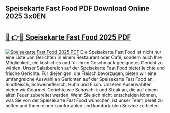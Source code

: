 ## Speisekarte Fast Food PDF Download Online 2025 3x0EN

# <h2><a href="http://gc6rja.nevu.top/?p=Speisekarte+Fast+Food">🔗 👉🔴 Speisekarte Fast Food 2025 PDF</a></h2>

[![Speisekarte Fast Food 2025 PDF](https://i.imgur.com/dBaPXMq.png)](http://gc6rja.nevu.top/?p=Speisekarte+Fast+Food)
Die Speisekarte Fast Food ist nicht nur eine Liste von Gerichten in einem Restaurant oder Café, sondern auch Ihre Möglichkeit, ein köstliches und für Ihren Geschmack geeignetes Gericht zu wählen. Unser Salatbereich auf der Speisekarte Fast Food bietet leichte und frische Gerichte. Für diejenigen, die Fleisch bevorzugen, bieten wir eine umfangreiche Auswahl an Gerichten auf der Speisekarte Fast Food an: Rindfleisch, Schweinefleisch, Huhn und Fisch. Unseren Auserwählten bieten wir Gourmet-Gerichte wie Schaschlik und Steak an, die auf einem alten Feuer zubereitet werden. Wenn Sie sich nicht entscheiden können, was Sie von der Speisekarte Fast Food wünschen, ist unser Team bereit zu helfen und Ihnen einen komfortablen und komfortablen Service zu bieten.
